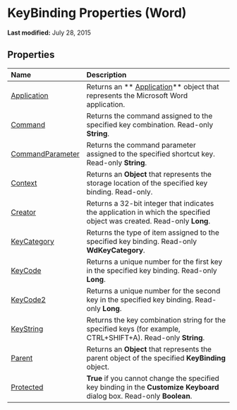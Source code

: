 
# KeyBinding Properties (Word)

 **Last modified:** July 28, 2015


## Properties



|**Name**|**Description**|
|:-----|:-----|
| [Application](fbadc682-7d25-2446-9daa-50995fac138a.md)|Returns an  ** [Application](d1cf6f8f-4e88-bf01-93b4-90a83f79cb44.md)** object that represents the Microsoft Word application.|
| [Command](0693cc28-7498-03c6-0e24-53f78924db1e.md)|Returns the command assigned to the specified key combination. Read-only  **String**.|
| [CommandParameter](041cea6f-6275-e008-43ce-9075ee6d8f8c.md)|Returns the command parameter assigned to the specified shortcut key. Read-only  **String**.|
| [Context](39612af3-b8b4-ab4d-3c83-35d1cf76f418.md)|Returns an  **Object** that represents the storage location of the specified key binding. Read-only.|
| [Creator](74219584-c660-c000-801b-499ea4b35722.md)|Returns a 32-bit integer that indicates the application in which the specified object was created. Read-only  **Long**.|
| [KeyCategory](293371f6-7057-b579-b039-13e762f5ea62.md)|Returns the type of item assigned to the specified key binding. Read-only  **WdKeyCategory**.|
| [KeyCode](8ca07f1e-b60b-bc10-b1fe-cb0d7b890d33.md)|Returns a unique number for the first key in the specified key binding. Read-only  **Long**.|
| [KeyCode2](b041fb3f-1777-f56a-4808-f96e570f5440.md)|Returns a unique number for the second key in the specified key binding. Read-only  **Long**.|
| [KeyString](2ee7b80c-e923-7b0a-81f3-d807b38cba4e.md)|Returns the key combination string for the specified keys (for example, CTRL+SHIFT+A). Read-only  **String**.|
| [Parent](ef4eae88-6fdd-53ef-8b7f-f844ba65286e.md)|Returns an  **Object** that represents the parent object of the specified **KeyBinding** object.|
| [Protected](7f56f218-178d-5c98-9c6b-05d228e48ff3.md)| **True** if you cannot change the specified key binding in the **Customize Keyboard** dialog box. Read-only **Boolean**.|
